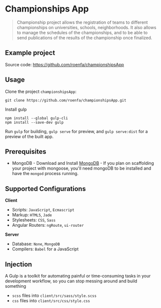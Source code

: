 # Championships App

> Championship project allows the registration of teams to different championships on universities, schools, neighborhoods. It also allows to manage the schedules of the championships, and to be able to send publications of the results of the championship once finalized.

## Example project

Source code: https://github.com/roenfa/championshipsApp

## Usage

Clone the project `championshipsApp`:
```
git clone https://github.com/roenfa/championshipsApp.git
```

Install gulp 
```
npm install --global gulp-cli
npm install --save-dev gulp
```

Run `gulp` for building, `gulp serve` for preview, and `gulp serve:dist` for a preview of the built app.

## Prerequisites

* MongoDB - Download and Install [MongoDB](http://www.mongodb.org/downloads) - If you plan on scaffolding your project with mongoose, you'll need mongoDB to be installed and have the `mongod` process running.

## Supported Configurations

**Client**

* Scripts: `JavaScript`, `Ecmascript`
* Markup:  `HTML5`, `Jade`
* Stylesheets: `CSS`, `Sass`
* Angular Routers: `ngRoute`, `ui-router`

**Server**

* Database: `None`, `MongoDB`
* Compilers: `Babel` for a JavaScript

## Injection

A Gulp is a toolkit for automating painful or time-consuming tasks in your development workflow, so you can stop messing around and build something

* `scss` files into `client/src/sass/style.scss`
* `css` files into `client/src/css/style.css`
